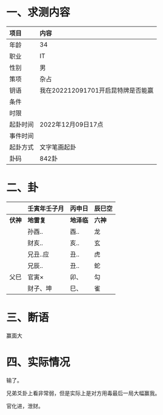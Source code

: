 # 一、求测内容

| 项目     | 内容                               |
| :------- | :--------------------------------- |
| 年龄     | 34                                 |
| 职业     | IT                                 |
| 性别     | 男                                 |
| 策项     | 杂占                               |
| 钥语     | 我在202212091701开启昆特牌是否能赢 |
| 条件     |                                    |
| 时限     |                                    |
| 起卦时间 | 2022年12月09日17点                 |
| 事件时间 |                                    |
| 起卦方式 | 文字笔画起卦                       |
| 卦码     | 842卦                              |

# 二、卦

|                | 壬寅年壬子月     | 丙申日           | 辰巳空         |
| :------------- | :--------------- | :--------------- | :------------- |
| **伏神** | **地雷复** | **地泽临** | **六神** |
|                | 孙酉..           | 酉..             | 龙             |
|                | 财亥..           | 亥..             | 玄             |
|                | 兄丑..应         | 丑..             | 虎             |
|                | 兄辰..           | 丑..             | 蛇             |
| 父巳           | 官寅×           | 卯、             | 勾             |
|                | 财子、坤         | 巳、             | 雀             |

# 三、断语

赢面大

# 四、实际情况

输了。

兄弟爻卦上看非常弱，但是实际上是对方用毒最后一局大幅赢我。

官化进，泄财。
